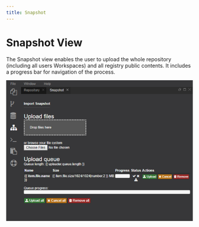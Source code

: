```yaml
---
title: Snapshot
---
```


Snapshot View
===

The Snapshot view enables the user to upload the whole repository (including all users Workspaces) and all registry public contents. It includes a progress bar for navigation of the process.

![Snapshot view](../../../images/ide_view_snapshot.png)


